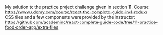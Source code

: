 My solution to the practice project challenge given in section 11. Course: https://www.udemy.com/course/react-the-complete-guide-incl-redux/  
CSS files and a few components were provided by the instructor: https://github.com/academind/react-complete-guide-code/tree/11-practice-food-order-app/extra-files
